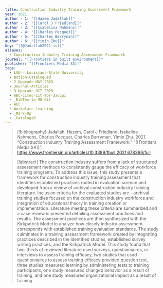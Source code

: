 ```yaml
---
title: Construction Industry Training Assessment Framework
year: 2021
author - 1: "[[Hazem Jadallah]]"
author - 2: "[[Carol J Friedland]]"
author - 3: "[[Isabelina Nahmens]]"
author - 4: "[[Charles Pecquet]]"
author - 5: "[[Charles Berryman]]"
author - 6: "[[Yimin Zhu]]"
key: "[[@Jadallah2021-is]]"
aliases:
  - Construction Industry Training Assessment Framework
journal: "[[Frontiers in built environment]]"
publisher: "[[Frontiers Media SA]]"
tags:
  - LSU---Louisiana-State-University
  - Notion-Catalogued
  - 2_Upgrade-MAY-2023
  - Journal-Articles
  - 3_Upgrade-OCT-2023
  - AEC-Cited-Lit-for-Jacqui
  - _BibTex-to-MD-Git
  - AEC
  - Workplace-Learning
  - _Mark-Up
  - _Cataloged
---
```


> [!bibliography]
> Jadallah, Hazem, Carol J Friedland, Isabelina Nahmens, Charles Pecquet, Charles Berryman, Yimin Zhu. 2021. “Construction Industry Training Assessment Framework.” "[[Frontiers Media SA]]". https://www.frontiersin.org/articles/10.3389/fbuil.2021.678366/full

> [!abstract]
> The construction industry suffers from a lack of structured assessment methods to consistently gauge the efficacy of workforce training programs. To address this issue, this study presents a framework for construction industry training assessment that identifies established practices rooted in evaluation science and developed from a review of archival construction industry training literature. Inclusion criteria for the evaluated studies are -  archival training studies focused on the construction industry workforce and integration of educational theory in training creation or implementation. Literature meeting these criteria are summarized and a case review is presented detailing assessment practices and results. The assessment practices are then synthesized with the Kirkpatrick Model to analyze how closely industry assessment corresponds with established training evaluation standards. The study culminates in a training assessment framework created by integrating practices described in the identified studies, established survey writing practices, and the Kirkpatrick Model. This study found that two-thirds of reviewed literature used surveys, questionnaires, or interviews to assess training efficacy, two studies that used questionnaires to assess training efficacy provided question text, three studies measured learning by administering tests to training participants, one study measured changed behavior as a result of training, and one study measured organizational impact as a result of training.